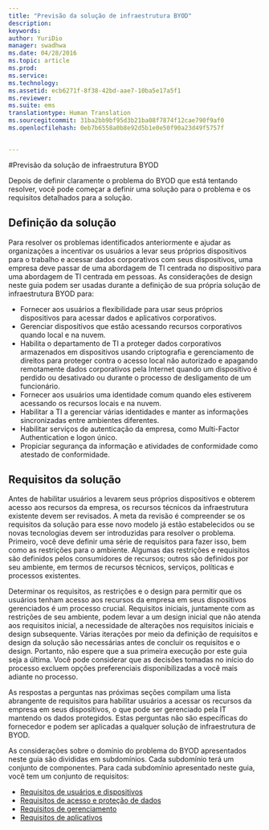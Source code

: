 ```yaml
---
title: "Previsão da solução de infraestrutura BYOD"
description: 
keywords: 
author: YuriDio
manager: swadhwa
ms.date: 04/28/2016
ms.topic: article
ms.prod: 
ms.service: 
ms.technology: 
ms.assetid: ecb6271f-8f38-42bd-aae7-10ba5e17a5f1
ms.reviewer: 
ms.suite: ems
translationtype: Human Translation
ms.sourcegitcommit: 31ba2bb9bf95d3b21ba08f7874f12cae790f9af0
ms.openlocfilehash: 0eb7b6558a0b8e92d5b1e0e50f90a23d49f5757f


---
```


#Previsão da solução de infraestrutura BYOD

Depois de definir claramente o problema do BYOD que está tentando resolver, você pode começar a definir uma solução para o problema e os requisitos detalhados para a solução.

## Definição da solução

Para resolver os problemas identificados anteriormente e ajudar as organizações a incentivar os usuários a levar seus próprios dispositivos para o trabalho e acessar dados corporativos com seus dispositivos, uma empresa deve passar de uma abordagem de TI centrada no dispositivo para uma abordagem de TI centrada em pessoas. As considerações de design neste guia podem ser usadas durante a definição de sua própria solução de infraestrutura BYOD para: 

- Fornecer aos usuários a flexibilidade para usar seus próprios dispositivos para acessar dados e aplicativos corporativos.
- Gerenciar dispositivos que estão acessando recursos corporativos quando local e na nuvem.
- Habilita o departamento de TI a proteger dados corporativos armazenados em dispositivos usando criptografia e gerenciamento de direitos para proteger contra o acesso local não autorizado e apagando remotamente dados corporativos pela Internet quando um dispositivo é perdido ou desativado ou durante o processo de desligamento de um funcionário.
- Fornecer aos usuários uma identidade comum quando eles estiverem acessando os recursos locais e na nuvem.
- Habilitar a TI a gerenciar várias identidades e manter as informações sincronizadas entre ambientes diferentes.
- Habilitar serviços de autenticação da empresa, como Multi-Factor Authentication e logon único.
- Propiciar segurança da informação e atividades de conformidade como atestado de conformidade.

## Requisitos da solução

Antes de habilitar usuários a levarem seus próprios dispositivos e obterem acesso aos recursos da empresa, os recursos técnicos da infraestrutura existente devem ser revisados. A meta da revisão é compreender se os requisitos da solução para esse novo modelo já estão estabelecidos ou se novas tecnologias devem ser introduzidas para resolver o problema. Primeiro, você deve definir uma série de requisitos para fazer isso, bem como as restrições para o ambiente. Algumas das restrições e requisitos são definidos pelos consumidores de recursos; outros são definidos por seu ambiente, em termos de recursos técnicos, serviços, políticas e processos existentes.

Determinar os requisitos, as restrições e o design para permitir que os usuários tenham acesso aos recursos da empresa em seus dispositivos gerenciados é um processo crucial. Requisitos iniciais, juntamente com as restrições de seu ambiente, podem levar a um design inicial que não atenda aos requisitos inicial, a necessidade de alterações nos requisitos iniciais e design subsequente. Várias iterações por meio da definição de requisitos e design da solução são necessárias antes de concluir os requisitos e o design. Portanto, não espere que a sua primeira execução por este guia seja a última. Você pode considerar que as decisões tomadas no início do processo excluem opções preferenciais disponibilizadas a você mais adiante no processo.

As respostas a perguntas nas próximas seções compilam uma lista abrangente de requisitos para habilitar usuários a acessar os recursos da empresa em seus dispositivos, o que pode ser gerenciado pela IT mantendo os dados protegidos. Estas perguntas não são específicas do fornecedor e podem ser aplicadas a qualquer solução de infraestrutura de BYOD.

As considerações sobre o domínio do problema do BYOD apresentados neste guia são divididas em subdomínios. Cada subdomínio terá um conjunto de componentes. Para cada subdomínio apresentado neste guia, você tem um conjunto de requisitos:

- [Requisitos de usuários e dispositivos](byod-user-device-reqs.md)
- [Requisitos de acesso e proteção de dados](byod-data-access-protection-reqs.md)
- [Requisitos de gerenciamento](byod-management-reqs.md)
- [Requisitos de aplicativos](byod-app-reqs.md)




<!--HONumber=Jul16_HO3-->


